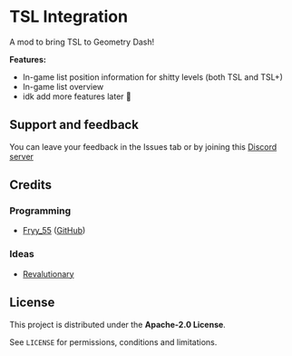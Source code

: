 # TSL Integration

A mod to bring TSL to Geometry Dash!

**Features:**
- In-game list position information for shitty levels (both TSL and TSL+)
- In-game list overview
- idk add more features later :pray:

## Support and feedback
You can leave your feedback in the Issues tab or by joining this [Discord server](https://discord.com/invite/4vqtjfdhTk)

## Credits
### Programming
- [Fryy_55](user:13369735) ([GitHub](https://github.com/Fryy55))
### Ideas
- [Revalutionary](user:21942210)

## License
This project is distributed under the **Apache-2.0 License**.

See `LICENSE` for permissions, conditions and limitations.
